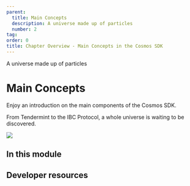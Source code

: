```yaml
---
parent:
  title: Main Concepts
  description: A universe made up of particles
  number: 2
tag: 
order: 0
title: Chapter Overview - Main Concepts in the Cosmos SDK
---
```


<div class="tm-overline tm-rf-1 tm-lh-title tm-medium tm-muted">A universe made up of particles</div>
<h1 class="mt-4 mb-6">Main Concepts</h1>

Enjoy an introduction on the main components of the Cosmos SDK.

From Tendermint to the IBC Protocol, a whole universe is waiting to be discovered.

![](/cosmos_dev_portal_module-03-lp.png)

## In this module

<card-module/>

## Developer resources

<div v-for="resource in $themeConfig.resources">
  <Resource 
    :title="resource.title" 
    :description="resource.description" 
    :links="resource.links" 
    :image="resource.image"
    :large="true"
  />
  <br/>
</div>
